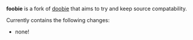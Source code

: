 
**foobie** is a fork of [doobie](https://github.com/tpolecat/doobie) that aims to try and keep source compatability.

Currently contains the following changes:
- none!
